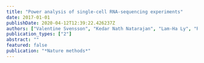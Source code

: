 ```yaml
---
title: "Power analysis of single-cell RNA-sequencing experiments"
date: 2017-01-01
publishDate: 2020-04-12T12:39:22.426237Z
authors: ["Valentine Svensson", "Kedar Nath Natarajan", "Lam-Ha Ly", "Ricardo J Miragaia", "Charlotte Labalette", "Iain C Macaulay", "Ana Cvejic", "Sarah A Teichmann"]
publication_types: ["2"]
abstract: ""
featured: false
publication: "*Nature methods*"
---
```


